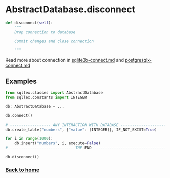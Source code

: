 # AbstractDatabase.disconnect


```python
def disconnect(self):
    """
    Drop connection to database

    Commit changes and close connection

    """
```

Read more about connection in [sqlite3x-connect.md](sqlite3x-connect.md)
and [postgresqlx-connect.md](postgresqlx-connect.md)


## Examples

```python
from sqllex.classes import AbstractDatabase
from sqllex.constants import INTEGER

db: AbstractDatabase = ...

db.connect()

# ------------------ ANY INTERACTION WITH DATABASE -----------------------
db.create_table("numbers", {"value": [INTEGER]}, IF_NOT_EXIST=True)

for i in range(1000):
    db.insert("numbers", i, execute=False)
# ---------------------------- THE END  ----------------------------------

db.disconnect()

```

### [Back to home](README.md)